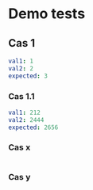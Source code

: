 # Demo tests
## Cas 1
``````yaml
val1: 1
val2: 2
expected: 3
``````

### Cas 1.1
``````yaml
val1: 212
val2: 2444
expected: 2656
``````

### Cas x
``````yaml

``````

### Cas y
``````yaml
``````